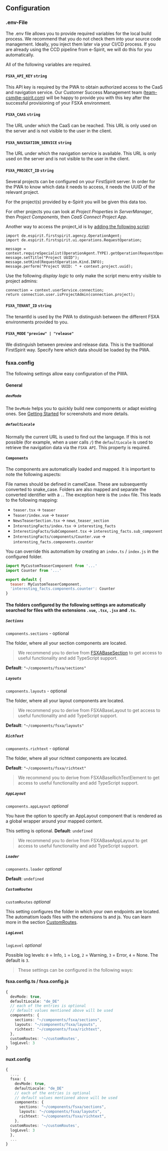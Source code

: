 ## Configuration

### .env-File

The .env file allows you to provide required variables for the local build process. We recommend that you do not check them into your source code management. Ideally, you inject them later via your CI/CD process. If you are already using the CCD pipeline from e-Spirit, we will do this for you automatically.

All of the following variables are required.

#### `FSXA_API_KEY` `string`

This API key is required by the PWA to obtain authorized access to the CaaS and navigation service. Our Customer Success Management team ([team-csm@e-spirit.com](mailto:team-csm@e-spirit.com)) will be happy to provide you with this key after the successful provisioning of your FSXA environment.

#### `FSXA_CAAS` `string`

The URL under which the CaaS can be reached. This URL is only used on the server and is not visible to the user in the client.

#### `FSXA_NAVIGATION_SERVICE` `string`

The URL under which the navigation service is available. This URL is only used on the server and is not visible to the user in the client.

#### `FSXA_PROJECT_ID` `string`

Several projects can be configured on your FirstSpirit server. In order for the PWA to know which data it needs to access, it needs the UUID of the relevant project.

For the project(s) provided by e-Spirit you will be given this data too.

For other projects you can look at *Project Properties* in *ServerManager*, then *Project Components*, then *CaaS Connect Project App*.

Another way to access the project_id is by [adding the following script](https://docs.e-spirit.com/odfs/template-develo/scripting/making-scripts/):
```
import de.espirit.firstspirit.agency.OperationAgent;
import de.espirit.firstspirit.ui.operations.RequestOperation;

message = context.requireSpecialist(OperationAgent.TYPE).getOperation(RequestOperation.TYPE);
message.setTitle("Project UUID");
message.setKind(RequestOperation.Kind.INFO);
message.perform("Project UUID: " + context.project.uuid);
```
Use the following *display logic* to only make the script menu entry visible to project admins:
```
connection = context.userService.connection;
return connection.user.isProjectAdmin(connection.project);
```


#### `FSXA_TENANT_ID` `string`

The tenantId is used by the PWA to distinguish between the different FSXA environments provided to you.

#### `FSXA_MODE` `"preview" | "release"`

We distinguish between preview and release data. This is the traditional FirstSpirit way. Specify here which data should be loaded by the PWA.

### fsxa.config

The following settings allow easy configuration of the PWA.

#### General

##### `devMode`

The `DevMode` helps you to quickly build new components or adapt existing ones. See [Getting Started](getting-started/index.md) for screenshots and more details.

##### `defaultLocale`

Normally the current URL is used to find out the language. If this is not possible (for example, when a user calls `/`) the `defaultLocale` is used to retrieve the navigation data via the `FSXA API`. This property is required.

#### `Components`

The components are automatically loaded and mapped.
It is important to note the following aspects:

File names should be defined in camelCase. These are subsequently converted to snake_case. Folders are also mapped and separate the converted identifier with a `.`. The exception here is the `index` file. This leads to the following mapping:

- `teaser.tsx` &#8594; `teaser`
- `Teaser/index.vue` &#8594; `teaser`
- `NewsTeaserSection.tsx` &#8594; `news_teaser_section`
- `InterestingFacts/index.tsx` &#8594; `interesting_facts`
- `InterestingFacts/SubComponent.tsx` &#8594; `interesting_facts.sub_component`
- `InterestingFacts/components/Counter.vue` &#8594; `interesting_facts.components.counter`

You can override this automatism by creating an `index.ts` / `index.js` in the configured folder.

```javascript
import MyCustomTeaserComponent from '...'
import Counter from '...'

export default {
  teaser: MyCustomTeaserComponent,
  'interesting_facts.components.counter': Counter
}
```

#### The folders configured by the following settings are automatically searched for files with the extensions `.vue`, `.tsx`, `.jsx` and `.ts`.

##### `Sections`

`components.sections` - optional

The folder, where all your section components are located.

> We recommend you to derive from [FSXABaseSection](components/FSXABaseSection.md) to get access to useful functionality and add TypeScript support.

**Default**: `"~/components/fsxa/sections"`

##### `Layouts`

`components.layouts` - optional

The folder, where all your layout components are located.

> We recommend you to derive from FSXABaseLayout to get access to useful functionality and add TypeScript support.

**Default**: `"~/components/fsxa/layouts"`

##### `RichText`

`components.richtext` - optional

The folder, where all your richtext components are located.

**Default**: `"~/components/fsxa/richtext"`

> We recommend you to derive from FSXABaseRichTextElement to get access to useful functionality and add TypeScript support.

##### `AppLayout`

`components.appLayout` _optional_

You have the option to specify an AppLayout component that is rendered as a global wrapper around your mapped content.

This setting is optional. **Default**: `undefined`

> We recommend you to derive from FSXABaseAppLayout to get access to useful functionality and add TypeScript support.

##### `Loader`

`components.loader` _optional_

**Default**: `undefined`

##### `CustomRoutes`

`customRoutes` _optional_

This setting configures the folder in which your own endpoints are located. The automatism loads files with the extensions ts and js. You can learn more in the section [CustomRoutes](advanced/CustomRoutes.md).

##### `LogLevel`

`logLevel` _optional_

Possible log levels: `0` = Info, `1` = Log, `2` = Warning, `3` = Error, `4` = None. The default is `3`.

> These settings can be configured in the following ways:

#### fsxa.config.ts / fsxa.config.js

```typescript
{
  devMode: true,
  defaultLocale: "de_DE"
  // each of the entries is optional
  // default values mentioned above will be used
  components: {
    sections: "~/components/fsxa/sections",
    layouts: "~/components/fsxa/layouts",
    richtext: "~/components/fsxa/richtext",
  },
  customRoutes: '~/customRoutes',
  logLevel: 3
}
```

#### nuxt.config

```typescript
{
  ...,
  fsxa: {
    devMode: true,
    defaultLocale: "de_DE"
    // each of the entries is optional
    // default values mentioned above will be used
    components: {
      sections: "~/components/fsxa/sections",
      layouts: "~/components/fsxa/layouts",
      richtext: "~/components/fsxa/richtext",
    },
  customRoutes: '~/customRoutes',
  logLevel: 3
  },
  ...
}
```

